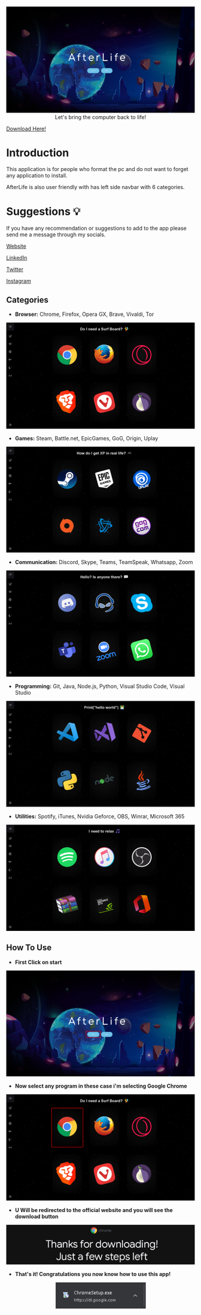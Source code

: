 <p align="center">
  <img src="https://raw.githubusercontent.com/AderitoNeto/AfterLife/Master/src/images/Readme/1.PNG" alt="Afterlife"/><br/>
  Let's bring the computer back to life!
</p>

[Download Here!](https://github.com/AderitoNeto/AfterLife/releases/download/1.0.0/AfterLife.Portable.exe)

# Introduction

This application is for people who format the pc and do not want to forget any application to install.
<p>AfterLife is also user friendly with has left side navbar with 6 categories.</p>

# Suggestions 💡

<p>If you have any recommendation or suggestions to add to the app please send me a message through my socials.</p>

[Website](https://aderitoneto.me)

[LinkedIn](https://www.linkedin.com/in/ad%C3%A9rito-neto-6740311b6)

[Twitter](https://twitter.com/L1LNT)

[Instagram](https://www.instagram.com/_clout.master_)


## Categories

- **Browser:**  Chrome, Firefox, Opera GX, Brave, Vivaldi, Tor

<p align="center">
  <img src="https://raw.githubusercontent.com/AderitoNeto/AfterLife/Master/src/images/Readme/2.PNG"/><br/>
</p>

- **Games:**  Steam, Battle.net, EpicGames, GoG, Origin, Uplay

<p align="center">
  <img src="https://raw.githubusercontent.com/AderitoNeto/AfterLife/Master/src/images/Readme/3.PNG"/><br/>
</p>

- **Communication:**  Discord, Skype, Teams, TeamSpeak, Whatsapp, Zoom

<p align="center">
  <img src="https://raw.githubusercontent.com/AderitoNeto/AfterLife/Master/src/images/Readme/4.PNG"/><br/>
</p>

- **Programming:**  Git, Java, Node.js, Python, Visual Studio Code, Visual Studio

<p align="center">
  <img src="https://raw.githubusercontent.com/AderitoNeto/AfterLife/Master/src/images/Readme/5.PNG"/><br/>
</p>

- **Utilities:**  Spotify, iTunes, Nvidia Geforce, OBS, Winrar, Microsoft 365

<p align="center">
  <img src="https://raw.githubusercontent.com/AderitoNeto/AfterLife/Master/src/images/Readme/6.PNG"/><br/>
</p>

## How To Use

- **First Click on start**

<p align="center">
  <img src="https://raw.githubusercontent.com/AderitoNeto/AfterLife/Master/src/images/Readme/9.png"/><br/>
</p>

- **Now select any program in these case i'm selecting Google Chrome**

<p align="center">
  <img src="https://raw.githubusercontent.com/AderitoNeto/AfterLife/Master/src/images/Readme/10.png"/><br/>
</p>

- **U Will be redirected to the official website and you will see the download button**

<p align="center">
  <img src="https://raw.githubusercontent.com/AderitoNeto/AfterLife/Master/src/images/Readme/7.PNG"/><br/>
</p>

- **That's it! Congratulations you now know how to use this app!**

<p align="center">
  <img src="https://raw.githubusercontent.com/AderitoNeto/AfterLife/Master/src/images/Readme/8.PNG"/><br/>
</p>

[website]: https://aderitoneto.github.io/
[twitter]: https://twitter.com/L1LNT
[instagram]: https://www.instagram.com/_clout.master_/
[linkedin]: https://www.linkedin.com/in/ad%C3%A9rito-neto-6740311b6/
